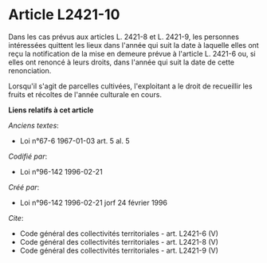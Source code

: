 # Article L2421-10

Dans les cas prévus aux articles L. 2421-8 et L. 2421-9, les personnes intéressées quittent les lieux dans l'année qui suit
la date à laquelle elles ont reçu la notification de la mise en demeure prévue à l'article L. 2421-6 ou, si elles ont renoncé
à leurs droits, dans l'année qui suit la date de cette renonciation. 

Lorsqu'il s'agit de parcelles cultivées, l'exploitant a le droit de recueillir les fruits et récoltes de l'année culturale en
cours.

**Liens relatifs à cet article**

_Anciens textes_:

  - Loi n°67-6 1967-01-03 art. 5 al. 5

_Codifié par_:

  - Loi n°96-142 1996-02-21

_Créé par_:

  - Loi n°96-142 1996-02-21 jorf 24 février 1996

_Cite_:

  - Code général des collectivités territoriales - art. L2421-6 (V)
  - Code général des collectivités territoriales - art. L2421-8 (V)
  - Code général des collectivités territoriales - art. L2421-9 (V)
